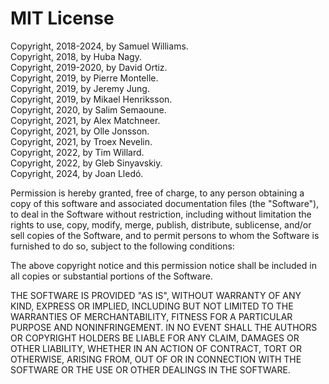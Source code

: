 # MIT License

Copyright, 2018-2024, by Samuel Williams.  
Copyright, 2018, by Huba Nagy.  
Copyright, 2019-2020, by David Ortiz.  
Copyright, 2019, by Pierre Montelle.  
Copyright, 2019, by Jeremy Jung.  
Copyright, 2019, by Mikael Henriksson.  
Copyright, 2020, by Salim Semaoune.  
Copyright, 2021, by Alex Matchneer.  
Copyright, 2021, by Olle Jonsson.  
Copyright, 2021, by Troex Nevelin.  
Copyright, 2022, by Tim Willard.  
Copyright, 2022, by Gleb Sinyavskiy.  
Copyright, 2024, by Joan Lledó.  

Permission is hereby granted, free of charge, to any person obtaining a copy
of this software and associated documentation files (the "Software"), to deal
in the Software without restriction, including without limitation the rights
to use, copy, modify, merge, publish, distribute, sublicense, and/or sell
copies of the Software, and to permit persons to whom the Software is
furnished to do so, subject to the following conditions:

The above copyright notice and this permission notice shall be included in all
copies or substantial portions of the Software.

THE SOFTWARE IS PROVIDED "AS IS", WITHOUT WARRANTY OF ANY KIND, EXPRESS OR
IMPLIED, INCLUDING BUT NOT LIMITED TO THE WARRANTIES OF MERCHANTABILITY,
FITNESS FOR A PARTICULAR PURPOSE AND NONINFRINGEMENT. IN NO EVENT SHALL THE
AUTHORS OR COPYRIGHT HOLDERS BE LIABLE FOR ANY CLAIM, DAMAGES OR OTHER
LIABILITY, WHETHER IN AN ACTION OF CONTRACT, TORT OR OTHERWISE, ARISING FROM,
OUT OF OR IN CONNECTION WITH THE SOFTWARE OR THE USE OR OTHER DEALINGS IN THE
SOFTWARE.
